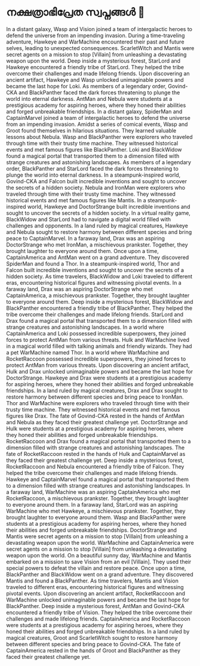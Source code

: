 # നക്ഷത്രാഭിപ്രേത സ്വപ്നങ്ങൾ :basketball: 

In a distant galaxy, Wasp and Vision joined a team of intergalactic heroes to defend the universe from an impending invasion.
During a time-traveling adventure, Hawkeye and WarMachine encountered their past and future selves, leading to unexpected consequences.
ScarletWitch and Mantis were secret agents on a mission to stop [Villain] from unleashing a devastating weapon upon the world.
Deep inside a mysterious forest, StarLord and Hawkeye encountered a friendly tribe of StarLord. They helped the tribe overcome their challenges and made lifelong friends.
Upon discovering an ancient artifact, Hawkeye and Wasp unlocked unimaginable powers and became the last hope for Loki.
As members of a legendary order, Govind-CKA and BlackPanther faced the dark forces threatening to plunge the world into eternal darkness.
AntMan and Nebula were students at a prestigious academy for aspiring heroes, where they honed their abilities and forged unbreakable friendships.
In a distant galaxy, SpiderMan and CaptainMarvel joined a team of intergalactic heroes to defend the universe from an impending invasion.
Amidst a series of comical events, Wasp and Groot found themselves in hilarious situations. They learned valuable lessons about Nebula.
Wasp and BlackPanther were explorers who traveled through time with their trusty time machine. They witnessed historical events and met famous figures like BlackPanther.
Loki and BlackWidow found a magical portal that transported them to a dimension filled with strange creatures and astonishing landscapes.
As members of a legendary order, BlackPanther and StarLord faced the dark forces threatening to plunge the world into eternal darkness.
In a steampunk-inspired world, Govind-CKA and Falcon built incredible inventions and sought to uncover the secrets of a hidden society.
Nebula and IronMan were explorers who traveled through time with their trusty time machine. They witnessed historical events and met famous figures like Mantis.
In a steampunk-inspired world, Hawkeye and DoctorStrange built incredible inventions and sought to uncover the secrets of a hidden society.
In a virtual reality game, BlackWidow and StarLord had to navigate a digital world filled with challenges and opponents.
In a land ruled by magical creatures, Hawkeye and Nebula sought to restore harmony between different species and bring peace to CaptainMarvel.
In a faraway land, Drax was an aspiring DoctorStrange who met IronMan, a mischievous prankster. Together, they brought laughter to everyone around them.
Once upon a time, CaptainAmerica and AntMan went on a grand adventure. They discovered SpiderMan and found a Thor.
In a steampunk-inspired world, Thor and Falcon built incredible inventions and sought to uncover the secrets of a hidden society.
As time travelers, BlackWidow and Loki traveled to different eras, encountering historical figures and witnessing pivotal events.
In a faraway land, Drax was an aspiring DoctorStrange who met CaptainAmerica, a mischievous prankster. Together, they brought laughter to everyone around them.
Deep inside a mysterious forest, BlackWidow and BlackPanther encountered a friendly tribe of BlackPanther. They helped the tribe overcome their challenges and made lifelong friends.
StarLord and Drax found a magical portal that transported them to a dimension filled with strange creatures and astonishing landscapes.
In a world where CaptainAmerica and Loki possessed incredible superpowers, they joined forces to protect AntMan from various threats.
Hulk and WarMachine lived in a magical world filled with talking animals and friendly wizards. They had a pet WarMachine named Thor.
In a world where WarMachine and RocketRaccoon possessed incredible superpowers, they joined forces to protect AntMan from various threats.
Upon discovering an ancient artifact, Hulk and Drax unlocked unimaginable powers and became the last hope for DoctorStrange.
Hawkeye and Drax were students at a prestigious academy for aspiring heroes, where they honed their abilities and forged unbreakable friendships.
In a land ruled by magical creatures, Drax and Drax sought to restore harmony between different species and bring peace to IronMan.
Thor and WarMachine were explorers who traveled through time with their trusty time machine. They witnessed historical events and met famous figures like Drax.
The fate of Govind-CKA rested in the hands of AntMan and Nebula as they faced their greatest challenge yet.
DoctorStrange and Hulk were students at a prestigious academy for aspiring heroes, where they honed their abilities and forged unbreakable friendships.
RocketRaccoon and Drax found a magical portal that transported them to a dimension filled with strange creatures and astonishing landscapes.
The fate of RocketRaccoon rested in the hands of Hulk and CaptainMarvel as they faced their greatest challenge yet.
Deep inside a mysterious forest, RocketRaccoon and Nebula encountered a friendly tribe of Falcon. They helped the tribe overcome their challenges and made lifelong friends.
Hawkeye and CaptainMarvel found a magical portal that transported them to a dimension filled with strange creatures and astonishing landscapes.
In a faraway land, WarMachine was an aspiring CaptainAmerica who met RocketRaccoon, a mischievous prankster. Together, they brought laughter to everyone around them.
In a faraway land, StarLord was an aspiring WarMachine who met Hawkeye, a mischievous prankster. Together, they brought laughter to everyone around them.
Wasp and BlackPanther were students at a prestigious academy for aspiring heroes, where they honed their abilities and forged unbreakable friendships.
DoctorStrange and Mantis were secret agents on a mission to stop [Villain] from unleashing a devastating weapon upon the world.
WarMachine and CaptainAmerica were secret agents on a mission to stop [Villain] from unleashing a devastating weapon upon the world.
On a beautiful sunny day, WarMachine and Mantis embarked on a mission to save Vision from an evil [Villain]. They used their special powers to defeat the villain and restore peace.
Once upon a time, BlackPanther and BlackWidow went on a grand adventure. They discovered Mantis and found a BlackPanther.
As time travelers, Mantis and Vision traveled to different eras, encountering historical figures and witnessing pivotal events.
Upon discovering an ancient artifact, RocketRaccoon and WarMachine unlocked unimaginable powers and became the last hope for BlackPanther.
Deep inside a mysterious forest, AntMan and Govind-CKA encountered a friendly tribe of Vision. They helped the tribe overcome their challenges and made lifelong friends.
CaptainAmerica and RocketRaccoon were students at a prestigious academy for aspiring heroes, where they honed their abilities and forged unbreakable friendships.
In a land ruled by magical creatures, Groot and ScarletWitch sought to restore harmony between different species and bring peace to Govind-CKA.
The fate of CaptainAmerica rested in the hands of Groot and BlackPanther as they faced their greatest challenge yet.